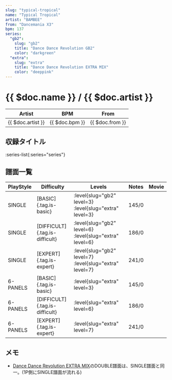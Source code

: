 ```yaml
---
slug: "typical-tropical"
name: "Typical Tropical"
artist: "BAMBEE"
from: "Dancemania X3"
bpm: 137
series:
  "gb2":
    slug: "gb2"
    title: "Dance Dance Revolution GB2"
    color: "darkgreen"
  "extra":
    slug: "extra"
    title: "Dance Dance Revolution EXTRA MIX"
    color: "deeppink"
---
```


# {{ $doc.name }} / {{ $doc.artist }}

|Artist|BPM|From|
|------|---|----|
|{{ $doc.artist }}|{{ $doc.bpm }}|{{ $doc.from }}|

## 収録タイトル

:series-list{:series="series"}

## 譜面一覧

|PlayStyle|Difficulty|Levels|Notes|Movie|
|---------|----------|------|-----|-----|
|SINGLE|[BASIC]{.tag.is-basic}|:level{slug="gb2" level=3} :level{slug="extra" level=3}|145/0||
|SINGLE|[DIFFICULT]{.tag.is-difficult}|:level{slug="gb2" level=6} :level{slug="extra" level=6}|186/0||
|SINGLE|[EXPERT]{.tag.is-expert}|:level{slug="gb2" level=7} :level{slug="extra" level=7}|241/0||
|6-PANELS|[BASIC]{.tag.is-basic}|:level{slug="extra" level=3}|145/0||
|6-PANELS|[DIFFICULT]{.tag.is-difficult}|:level{slug="extra" level=6}|186/0||
|6-PANELS|[EXPERT]{.tag.is-expert}|:level{slug="extra" level=7}|241/0||

## メモ

- [Dance Dance Revolution EXTRA MIX](/series/extra)のDOUBLE譜面は、SINGLE譜面と同一。(1P側にSINGLE譜面が流れる)
